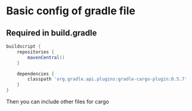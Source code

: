 Basic config of gradle file
===========================

Required in build.gradle
------------------------

```gradle
buildscript {
    repositories {
        mavenCentral()
    }

    dependencies {
        classpath 'org.gradle.api.plugins:gradle-cargo-plugin:0.5.7'
    }
}
```

Then you can include other files for cargo
